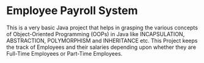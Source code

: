 <h1>Employee Payroll System</h1>
<p>This is a very basic Java project that helps in grasping the various concepts of Object-Oriented Programming (OOPs) in Java like INCAPSULATION, ABSTRACTION, POLYMORPHISM and INHERITANCE etc. This Project keeps the track of Employees and their salaries depending upon whether they are Full-Time Employees or Part-Time Employees. </p>

